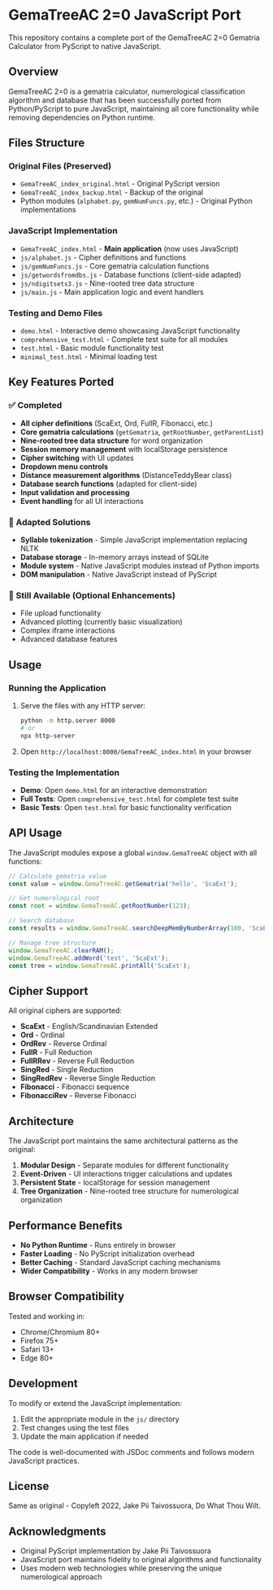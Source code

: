 # GemaTreeAC 2=0 JavaScript Port

This repository contains a complete port of the GemaTreeAC 2=0 Gematria Calculator from PyScript to native JavaScript.

## Overview

GemaTreeAC 2=0 is a gematria calculator, numerological classification algorithm and database that has been successfully ported from Python/PyScript to pure JavaScript, maintaining all core functionality while removing dependencies on Python runtime.

## Files Structure

### Original Files (Preserved)
- `GemaTreeAC_index_original.html` - Original PyScript version
- `GemaTreeAC_index_backup.html` - Backup of the original
- Python modules (`alphabet.py`, `gemNumFuncs.py`, etc.) - Original Python implementations

### JavaScript Implementation
- `GemaTreeAC_index.html` - **Main application** (now uses JavaScript)
- `js/alphabet.js` - Cipher definitions and functions
- `js/gemNumFuncs.js` - Core gematria calculation functions
- `js/getwordsfromdbs.js` - Database functions (client-side adapted)
- `js/ndigitsets3.js` - Nine-rooted tree data structure
- `js/main.js` - Main application logic and event handlers

### Testing and Demo Files
- `demo.html` - Interactive demo showcasing JavaScript functionality
- `comprehensive_test.html` - Complete test suite for all modules
- `test.html` - Basic module functionality test
- `minimal_test.html` - Minimal loading test

## Key Features Ported

### ✅ Completed
- **All cipher definitions** (ScaExt, Ord, FullR, Fibonacci, etc.)
- **Core gematria calculations** (`getGematria`, `getRootNumber`, `getParentList`)
- **Nine-rooted tree data structure** for word organization
- **Session memory management** with localStorage persistence
- **Cipher switching** with UI updates
- **Dropdown menu controls**
- **Distance measurement algorithms** (DistanceTeddyBear class)
- **Database search functions** (adapted for client-side)
- **Input validation and processing**
- **Event handling** for all UI interactions

### 🔄 Adapted Solutions
- **Syllable tokenization** - Simple JavaScript implementation replacing NLTK
- **Database storage** - In-memory arrays instead of SQLite
- **Module system** - Native JavaScript modules instead of Python imports
- **DOM manipulation** - Native JavaScript instead of PyScript

### 📝 Still Available (Optional Enhancements)
- File upload functionality
- Advanced plotting (currently basic visualization)
- Complex iframe interactions
- Advanced database features

## Usage

### Running the Application
1. Serve the files with any HTTP server:
   ```bash
   python -m http.server 8000
   # or
   npx http-server
   ```

2. Open `http://localhost:8000/GemaTreeAC_index.html` in your browser

### Testing the Implementation
- **Demo**: Open `demo.html` for an interactive demonstration
- **Full Tests**: Open `comprehensive_test.html` for complete test suite
- **Basic Tests**: Open `test.html` for basic functionality verification

## API Usage

The JavaScript modules expose a global `window.GemaTreeAC` object with all functions:

```javascript
// Calculate gematria value
const value = window.GemaTreeAC.getGematria('hello', 'ScaExt');

// Get numerological root
const root = window.GemaTreeAC.getRootNumber(123);

// Search database
const results = window.GemaTreeAC.searchDeepMemByNumberArray(100, 'ScaExt');

// Manage tree structure
window.GemaTreeAC.clearRAM();
window.GemaTreeAC.addWord('test', 'ScaExt');
const tree = window.GemaTreeAC.printAll('ScaExt');
```

## Cipher Support

All original ciphers are supported:
- **ScaExt** - English/Scandinavian Extended
- **Ord** - Ordinal
- **OrdRev** - Reverse Ordinal  
- **FullR** - Full Reduction
- **FullRRev** - Reverse Full Reduction
- **SingRed** - Single Reduction
- **SingRedRev** - Reverse Single Reduction
- **Fibonacci** - Fibonacci sequence
- **FibonacciRev** - Reverse Fibonacci

## Architecture

The JavaScript port maintains the same architectural patterns as the original:

1. **Modular Design** - Separate modules for different functionality
2. **Event-Driven** - UI interactions trigger calculations and updates
3. **Persistent State** - localStorage for session management
4. **Tree Organization** - Nine-rooted tree structure for numerological organization

## Performance Benefits

- **No Python Runtime** - Runs entirely in browser
- **Faster Loading** - No PyScript initialization overhead
- **Better Caching** - Standard JavaScript caching mechanisms
- **Wider Compatibility** - Works in any modern browser

## Browser Compatibility

Tested and working in:
- Chrome/Chromium 80+
- Firefox 75+
- Safari 13+
- Edge 80+

## Development

To modify or extend the JavaScript implementation:

1. Edit the appropriate module in the `js/` directory
2. Test changes using the test files
3. Update the main application if needed

The code is well-documented with JSDoc comments and follows modern JavaScript practices.

## License

Same as original - Copyleft 2022, Jake Pii Taivossuora, Do What Thou Wilt.

## Acknowledgments

- Original PyScript implementation by Jake Pii Taivossuora
- JavaScript port maintains fidelity to original algorithms and functionality
- Uses modern web technologies while preserving the unique numerological approach